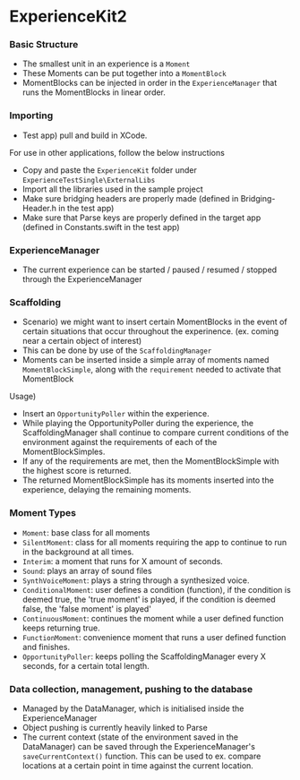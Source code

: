 # ExperienceKit2

### Basic Structure

* The smallest unit in an experience is a `Moment`
* These Moments can be put together into a `MomentBlock`
* MomentBlocks can be injected in order in the `ExperienceManager` that runs the MomentBlocks in linear order.

### Importing

* Test app) pull and build in XCode. 

For use in other applications, follow the below instructions

* Copy and paste the `ExperienceKit` folder under `ExperienceTestSingle\ExternalLibs`
* Import all the libraries used in the sample project
* Make sure bridging headers are properly made (defined in Bridging-Header.h in the test app)
* Make sure that Parse keys are properly defined in the target app (defined in Constants.swift in the test app)

### ExperienceManager

* The current experience can be started / paused / resumed / stopped through the ExperienceManager

### Scaffolding

* Scenario) we might want to insert certain MomentBlocks in the event of certain situations that occur throughout the experinence. (ex. coming near a certain object of interest)
* This can be done by use of the `ScaffoldingManager`
* Moments can be inserted inside a simple array of moments named `MomentBlockSimple`, along with the `requirement` needed to activate that MomentBlock

Usage) 
* Insert an `OpportunityPoller` within the experience.
* While playing the OpportunityPoller during the experience, the ScaffoldingManager shall continue to compare current conditions of the environment against the requirements of each of the MomentBlockSimples.
* If any of the requirements are met, then the MomentBlockSimple with the highest score is returned.
* The returned MomentBlockSimple has its moments inserted into the experience, delaying the remaining moments.   

### Moment Types

* `Moment`: base class for all moments
* `SilentMoment`: class for all moments requiring the app to continue to run in the background at all times. 
* `Interim`: a moment that runs for X amount of seconds. 
* `Sound`: plays an array of sound files
* `SynthVoiceMoment`: plays a string through a synthesized voice.
* `ConditionalMoment`: user defines a condition (function), if the condition is deemed true, the 'true moment' is played, if the condition is deemed false, the 'false moment' is played'
* `ContinuousMoment`: continues the moment while a user defined function keeps returning true.
* `FunctionMoment`: convenience moment that runs a user defined function and finishes. 
* `OpportunityPoller`: keeps polling the ScaffoldingManager every X seconds, for a certain total length. 

### Data collection, management, pushing to the database

* Managed by the DataManager, which is initialised inside the ExperienceManager
* Object pushing is currently heavily linked to Parse
* The current context (state of the environment saved in the DataManager) can be saved through the ExperienceManager's `saveCurrentContext()` function. This can be used to ex. compare locations at a certain point in time against the current location. 
